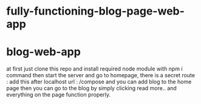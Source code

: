 # fully-functioning-blog-page-web-app
# blog-web-app
at first just clone this repo and install required node module with npm i command
then start the server and go to homepage,
there is a secret route :
add this after localhost url : /compose
and you can add blog to the home page 
then you can go to the blog by simply clicking read more..
and everything on the page function properly.